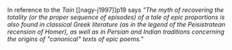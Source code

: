 In reference to the *Tain* [[nagy-j1997]]p19 says *"The myth of recovering the totality (or the proper sequence of episodes) of a tale of epic proportions is also found in classical Greek literature (as in the legend of the Peisistratean recension of Homer), as well as in Persian and Indian traditions concerning the origins of "canonical" texts of epic poems."*